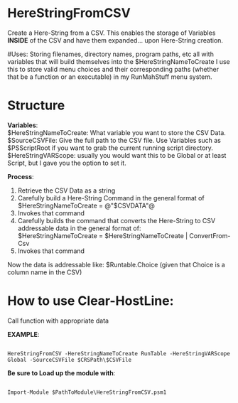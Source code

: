 # HereStringFromCSV
Create a Here-String from a CSV.  This enables the storage of Variables **INSIDE** of the CSV and have them expanded... upon Here-String creation.

#Uses:
Storing filenames, directory names, program paths, etc all with variables that will build themselves into the $HereStringNameToCreate
I use this to store valid menu choices and their corresponding paths (whether that be a function or an executable) in my RunMahStuff menu system.

# Structure
**Variables**:  
$HereStringNameToCreate: What variable you want to store the CSV Data.  
$SourceCSVFile: Give the full path to the CSV file.  Use Variables such as $PSScriptRoot if you want to grab the current running script directory.  
$HereStringVARScope: usually you would want this to be Global or at least Script, but I gave you the option to set it.

**Process**:  
1) Retrieve the CSV Data as a string  
2) Carefully build a Here-String Command in the general format of  
$HereStringNameToCreate = @"$CSVDATA"@  
3) Invokes that command  
4) Carefully builds the command that converts the Here-String to CSV addressable data in the general format of:  
$HereStringNameToCreate = $HereStringNameToCreate | ConvertFrom-Csv  
5) Invokes that command

Now the data is addressable like: $Runtable.Choice (given that Choice is a column name in the CSV)

# How to use Clear-HostLine:  
Call function with appropriate data

**EXAMPLE**:
<pre><code>
HereStringFromCSV -HereStringNameToCreate RunTable -HereStringVARScope Global -SourceCSVFile $CRSPath\$CSVFile
</code></pre>

**Be sure to Load up the module with**:  
<pre><code>
Import-Module $PathToModule\HereStringFromCSV.psm1 
</code></pre>
